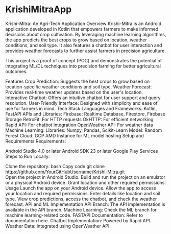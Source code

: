 # KrishiMitraApp
Krishi-Mitra: An Agri-Tech Application
Overview
Krishi-Mitra is an Android application developed in Kotlin that empowers farmers to make informed decisions about crop cultivation. By leveraging machine learning algorithms, the app predicts the best crops to grow based on location, weather conditions, and soil type. It also features a chatbot for user interaction and provides weather forecasts to further assist farmers in precision agriculture.

This project is a proof of concept (POC) and demonstrates the potential of integrating ML/DL techniques into precision farming for better agricultural outcomes.

Features
Crop Prediction: Suggests the best crops to grow based on location-specific weather conditions and soil type.
Weather Forecast: Provides real-time weather updates based on the user's location.
Interactive Chatbot: Offers an intuitive chatbot for user support and query resolution.
User-Friendly Interface: Designed with simplicity and ease of use for farmers in mind.
Tech Stack
Languages and Frameworks: Kotlin, FastAPI
APIs and Libraries:
Firebase: Realtime Database, Firestore, Firebase Storage
RetroFit: For HTTP requests
OkHTTP: For efficient networking
Rapid API: For chatbot integration
OpenWeather API: For weather data
Machine Learning:
Libraries: Numpy, Pandas, Scikit-Learn
Model: Random Forest
Cloud: GCP AMD Instance for ML model hosting
Setup and Requirements
Requirements:

Android Studio 4.0 or later
Android SDK 23 or later
Google Play Services
Steps to Run Locally:

Clone the repository:
bash
Copy code
git clone https://github.com/YourGitHubUsername/Krishi-Mitra.git  
Open the project in Android Studio.
Build and run the project on an emulator or a physical Android device.
Grant location and other required permissions.
Usage
Launch the app on your Android device.
Allow the app to access your location and required permissions.
Enter details like location and soil type.
View crop predictions, access the chatbot, and check the weather forecast.
API and ML Implementation
API Branch: The API implementation is available in the API branch.
Machine Learning: Check the ML branch for machine learning-related code.
FASTAPI Documentation: Refer to documentation here.
Chatbot Implementation: Powered by Rapid API.
Weather Data: Integrated using OpenWeather API.

